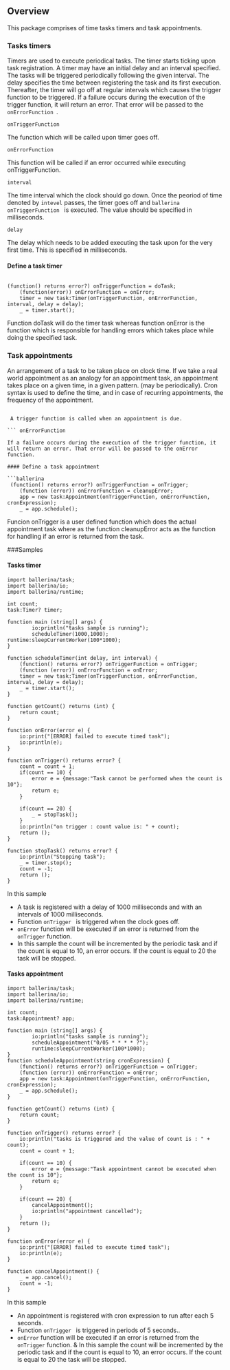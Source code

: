 ## Overview

This package comprises of time tasks timers and task appointments.


### Tasks timers

Timers are used to execute periodical tasks. The timer starts ticking upon task registration. A timer may have an initial delay and an interval specified. The tasks will be triggered periodically following the given interval. The delay specifies the time between registering the task and its first execution. Thereafter, the timer will go off at regular intervals which causes the trigger function to be triggered. If a failure occurs during the execution of the trigger function, it will return an error. That error will be passed to the ```onErrorFunction ```.

```onTriggerFunction ```

The function which will be called upon timer goes off. 

```onErrorFunction ```
 
This function will be called if an error occurred while executing onTriggerFunction. 

```interval ```

The time interval which the clock should go down. Once the peoriod of time denoted by ```intevel``` passes, the timer goes off and ```ballerina onTriggerFunction ``` is executed. The value should be specified in milliseconds.

```delay```

The delay which needs to be added executing the task upon for the very first time. This is specified in milliseconds.

#### Define a task timer
```ballerina

(function() returns error?) onTriggerFunction = doTask;
    (function(error)) onErrorFunction = onError;
    timer = new task:Timer(onTriggerFunction, onErrorFunction, interval, delay = delay);
    _ = timer.start();

```
Function doTask will do the timer task whereas function onError is the function which is responsible for handling errors which takes place while doing the specified task. 


### Task appointments

An arrangement of a task to be taken place on clock time. If we take a real world appointment as an  analogy for an appointment task, an appointment takes place on a given time, in a given pattern. (may be periodically). Cron syntax is used to define the time, and in
case of recurring appointments, the frequency of the appointment.

``` onTriggerFunction

 A trigger function is called when an appointment is due. 

``` onErrorFunction

If a failure occurs during the execution of the trigger function, it will return an error. That error will be passed to the onError function.

#### Define a task appointment

```ballerina
 (function() returns error?) onTriggerFunction = onTrigger;
    (function (error)) onErrorFunction = cleanupError;
    app = new task:Appointment(onTriggerFunction, onErrorFunction, cronExpression);
    _ = app.schedule();
```

Funcion onTrigger is a user defined function which does the actual appointment task where as the function cleanupError acts as the function for handling if an error is returned from the task.


###Samples

#### Tasks timer

```ballerina
import ballerina/task;
import ballerina/io;
import ballerina/runtime;

int count;
task:Timer? timer;

function main (string[] args) {
        io:println("tasks sample is running");
        scheduleTimer(1000,1000);
runtime:sleepCurrentWorker(100*1000);
}

function scheduleTimer(int delay, int interval) {
    (function() returns error?) onTriggerFunction = onTrigger;
    (function (error)) onErrorFunction = onError;
    timer = new task:Timer(onTriggerFunction, onErrorFunction, interval, delay = delay);
    _ = timer.start();
}

function getCount() returns (int) {
    return count;
}

function onError(error e) {
    io:print("[ERROR] failed to execute timed task");
    io:println(e);
}

function onTrigger() returns error? {
    count = count + 1;
    if(count == 10) {
        error e = {message:"Task cannot be performed when the count is 10"};
        return e;
    }

    if(count == 20) {
        _ = stopTask();
    }
    io:println("on trigger : count value is: " + count);
    return ();
}

function stopTask() returns error? {
    io:println("Stopping task");
    _ = timer.stop();
    count = -1;
    return ();
}

```

In this sample

* A task is registered with a delay of 1000 milliseconds and with an intervals of 1000 milliseconds.
* Function ```onTrigger ``` is triggered when the clock goes off.
* ```onError``` function will be executed if an error is returned from the ```onTrigger``` function.
* In this sample the count will be incremented by the periodic task and if the count is equal to 10, an error occurs. If the count is equal to 20 the task will be stopped.



#### Tasks appointment

```ballerina
import ballerina/task;
import ballerina/io;
import ballerina/runtime;

int count;
task:Appointment? app;

function main (string[] args) {
        io:println("tasks sample is running");
        scheduleAppointment("0/05 * * * * ?");
        runtime:sleepCurrentWorker(100*1000);
}
function scheduleAppointment(string cronExpression) {
    (function() returns error?) onTriggerFunction = onTrigger;
    (function (error)) onErrorFunction = onError;
    app = new task:Appointment(onTriggerFunction, onErrorFunction, cronExpression);
    _ = app.schedule();
}

function getCount() returns (int) {
    return count;
}

function onTrigger() returns error? {
    io:println("tasks is triggered and the value of count is : " + count);
    count = count + 1;

    if(count == 10) {
        error e = {message:"Task appointment cannot be executed when the count is 10"};
        return e;
    }

    if(count == 20) {
        cancelAppointment();
        io:println("appointment cancelled");
    }
    return ();
}

function onError(error e) {
    io:print("[ERROR] failed to execute timed task");
    io:println(e);
}

function cancelAppointment() {
    _ = app.cancel();
    count = -1;
}

```

In this sample

* An appointment is registered with cron expression to run after each 5 seconds.
* Function ```onTrigger ``` is triggered in periods of 5 seconds..
* ```onError``` function will be executed if an error is returned from the ```onTrigger``` function.
& In this sample the count will be incremented by the periodic task and if the count is equal to 10, an error occurs. If the count is equal to 20 the task will be stopped.


